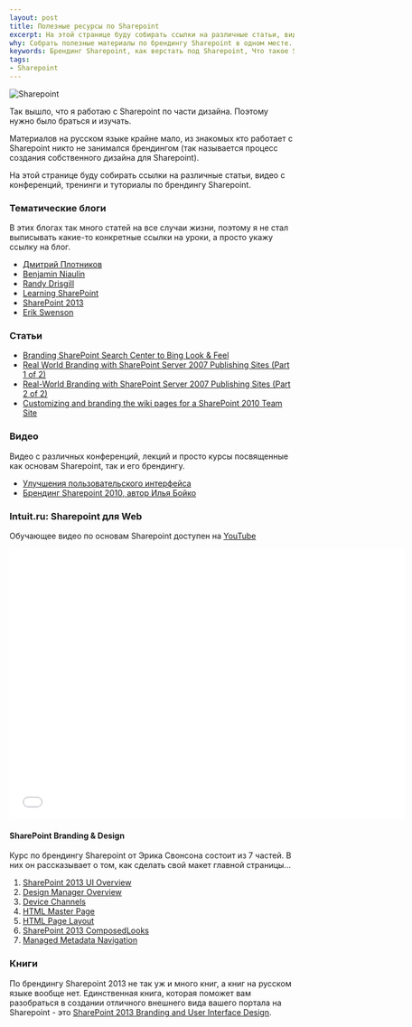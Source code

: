 ```yaml
---
layout: post
title: Полезные ресурсы по Sharepoint
excerpt: На этой странице буду собирать ссылки на различные статьи, видео с конференций, тренинги и туториалы по брендингу Sharepoint
why: Собрать полезные материалы по брендингу Sharepoint в одном месте.
keywords: Брендинг Sharepoint, как верстать под Sharepoint, Что такое Sharepoint, книга по Sharepoint
tags:
- Sharepoint
---
```


<img class="align-left" src="{{ site.url}}/upload/article/2014/02/02/sharepoint.png" title="Sharepoint">

Так вышло, что я работаю с Sharepoint по части дизайна. Поэтому нужно было браться и изучать.

Материалов на русском языке крайне мало, из знакомых кто работает с Sharepoint никто не занимался брендингом (так называется процесс создания собственного дизайна для Sharepoint).

На этой странице буду собирать ссылки на различные статьи, видео с конференций, тренинги и туториалы по брендингу Sharepoint.

### Тематические блоги

В этих блогах так много статей на все случаи жизни, поэтому я не стал выписывать какие-то конкретные ссылки на уроки, а просто укажу ссылку на блог.

- [Дмитрий Плотников](http://dplotnikov.wordpress.com/)
- [Benjamin Niaulin](http://bniaulin.wordpress.com/)
- [Randy Drisgill](http://blog.drisgill.com/)
- [Learning SharePoint](http://www.learningsharepoint.com/)
- [SharePoint 2013](http://sp2013.blogspot.ru/)
- [Erik Swenson](http://erikswenson.blogspot.ru/)

### Статьи

- [Branding SharePoint Search Center to Bing Look & Feel](http://www.nullskull.com/a/1384/branding-sharepoint-search-center-to-bing-look--feel.aspx)
- [Real World Branding with SharePoint Server 2007 Publishing Sites (Part 1 of 2)](http://msdn.microsoft.com/en-us/library/ee354191.aspx)
- [Real-World Branding with SharePoint Server 2007 Publishing Sites (Part 2 of 2)](http://msdn.microsoft.com/en-us/library/ee354190.aspx)
- [Customizing and branding the wiki pages for a SharePoint 2010 Team Site](http://mosshowto.blogspot.ru/2010/06/sharepoint-2010-wiki-customizing.html)

### Видео

Видео с различных конференций, лекций и просто курсы посвященные как основам Sharepoint, так и его брендингу.

- [Улучшения пользовательского интерфейса](http://www.techdays.ru/videos/2282.html)
- [Брендинг Sharepoint 2010, автор Илья Бойко](http://www.techdays.ru/videos/2763.html)

### Intuit.ru: Sharepoint для Web

Обучающее видео по основам Sharepoint доступен на [YouTube](http://www.youtube.com/watch?v=gdanJpm2l24&list=PLDrmKwRSNx7JcOc2Cv6FKDoq1GroAd333)

<iframe width="700" height="480" src="//www.youtube.com/embed/gdanJpm2l24?list=PLDrmKwRSNx7JcOc2Cv6FKDoq1GroAd333" frameborder="0" allowfullscreen></iframe>

#### SharePoint Branding & Design

Курс по брендингу Sharepoint от Эрика Свонсона состоит из 7 частей. В них он рассказывает о том, как сделать свой макет главной страницы...

1. [SharePoint 2013 UI Overview](http://www.youtube.com/watch?v=NtebTdxSftQ)
2. [Design Manager Overview](http://www.youtube.com/watch?v=kItYpLwK0bM)
3. [Device Channels](http://www.youtube.com/watch?v=9Ul8YanNBAY)
4. [HTML Master Page](http://www.youtube.com/watch?v=Y9MmWVOVDlU)
5. [HTML Page Layout](http://www.youtube.com/watch?v=nhzTHGkghDw)
6. [SharePoint 2013 ComposedLooks](http://www.youtube.com/watch?v=Ob6EjMeUCgw)
7. [Managed Metadata Navigation](http://www.youtube.com/watch?v=xOuWOAjeJr8)

### Книги

По брендингу Sharepoint 2013 не так уж и много книг, а книг на русском языке вообще нет. Единственная книга, которая поможет вам разобраться в создании отличного внешнего вида вашего портала на Sharepoint - это [SharePoint 2013 Branding and User Interface Design](http://it-ebooks.info/book/3049/).
